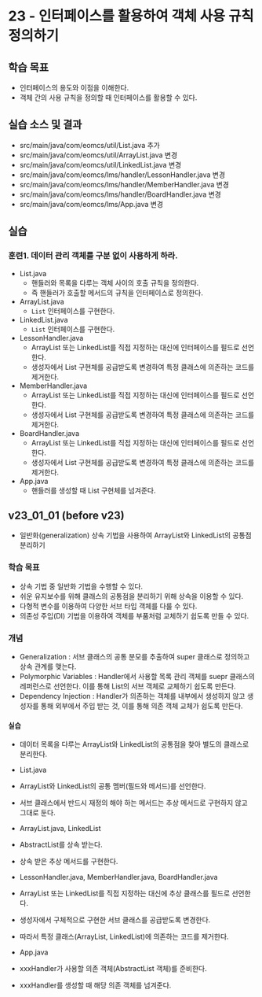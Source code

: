 # 23 - 인터페이스를 활용하여 객체 사용 규칙 정의하기

## 학습 목표

- 인터페이스의 용도와 이점을 이해한다.
- 객체 간의 사용 규칙을 정의할 때 인터페이스를 활용할 수 있다.


## 실습 소스 및 결과

- src/main/java/com/eomcs/util/List.java 추가
- src/main/java/com/eomcs/util/ArrayList.java 변경
- src/main/java/com/eomcs/util/LinkedList.java 변경
- src/main/java/com/eomcs/lms/handler/LessonHandler.java 변경
- src/main/java/com/eomcs/lms/handler/MemberHandler.java 변경
- src/main/java/com/eomcs/lms/handler/BoardHandler.java 변경
- src/main/java/com/eomcs/lms/App.java 변경

## 실습

### 훈련1. 데이터 관리 객체를 구분 없이 사용하게 하라.

- List.java
    - 핸들러와 목록을 다루는 객체 사이의 호출 규칙을 정의한다.
    - 즉 핸들러가 호출할 메서드의 규칙을 인터페이스로 정의한다.
- ArrayList.java
    - `List` 인터페이스를 구현한다.
- LinkedList.java
    - `List` 인터페이스를 구현한다.
- LessonHandler.java
    - ArrayList 또는 LinkedList를 직접 지정하는 대신에 인터페이스를 필드로 선언한다.
    - 생성자에서 List 구현체를 공급받도록 변경하여 특정 클래스에 의존하는 코드를 제거한다.
- MemberHandler.java
    - ArrayList 또는 LinkedList를 직접 지정하는 대신에 인터페이스를 필드로 선언한다.
    - 생성자에서 List 구현체를 공급받도록 변경하여 특정 클래스에 의존하는 코드를 제거한다.
- BoardHandler.java
    - ArrayList 또는 LinkedList를 직접 지정하는 대신에 인터페이스를 필드로 선언한다.
    - 생성자에서 List 구현체를 공급받도록 변경하여 특정 클래스에 의존하는 코드를 제거한다.
- App.java
    - 핸들러를 생성할 때 List 구현체를 넘겨준다.


## v23_01_01 (before v23)
 - 일반화(generalization) 상속 기법을 사용하여 ArrayList와 LinkedList의 공통점 분리하기

### 학습 목표
 - 상속 기법 중 일반화 기법을 수행할 수 있다.
 - 쉬운 유지보수를 위해 클래스의 공통점을 분리하기 위해 상속을 이용할 수 있다.
  - 다형적 변수를 이용하여 다양한 서브 타입 객체를 다룰 수 있다.
  - 의존성 주입(DI) 기법을 이용하여 객체를 부품처럼 교체하기 쉽도록 만들 수 있다.

### 개념
  - Generalization : 서브 클래스의 공통 분모를 추출하여 super 클래스로 정의하고 상속 관계를 맺는다.
  - Polymorphic Variables : Handler에서 사용할 목록 관리 객체를 suepr 클래스의 레퍼런스로 선언한다. 이를 통해 List의 서브 객체로 교체하기 쉽도록 만든다.
  - Dependency Injection : Handler가 의존하는 객체를 내부에서 생성하지 않고 생성자를 통해 외부에서 주입 받는 것, 이를 통해 의존 객체 교체가 쉽도록 만든다.

#### 실습
- 데이터 목록을 다루는 ArrayList와 LinkedList의 공통점을 찾아 별도의 클래스로 분리한다.

- List.java
 - ArrayList와 LinkedList의 공통 멤버(필드와 메서드)를 선언한다.
  - 서브 클래스에서 반드시 재정의 해야 하는 메서드는 추상 메서드로 구현하지 않고 그대로 둔다.

- ArrayList.java, LinkedList
 - AbstractList를 상속 받는다.
 - 상속 받은 추상 메서드를 구현한다.

- LessonHandler.java, MemberHandler.java, BoardHandler.java
 - ArrayList 또는 LinkedList를 직접 지정하는 대신에 추상 클래스를 필드로 선언한다.
 - 생성자에서 구체적으로 구현한 서브 클래스를 공급받도록 변경한다.
 - 따라서 특정 클래스(ArrayList, LinkedList)에 의존하는 코드를 제거한다.

- App.java
 - xxxHandler가 사용할 의존 객체(AbstractList 객체)를 준비한다.
 - xxxHandler를 생성할 때 해당 의존 객체를 넘겨준다.